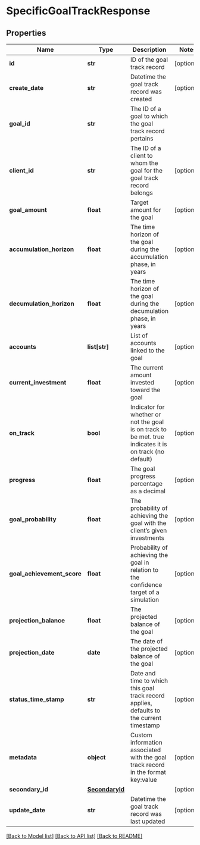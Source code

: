 # SpecificGoalTrackResponse

## Properties
Name | Type | Description | Notes
------------ | ------------- | ------------- | -------------
**id** | **str** | ID of the goal track record | [optional] 
**create_date** | **str** | Datetime the goal track record was created | [optional] 
**goal_id** | **str** | The ID of a goal to which the goal track record pertains | 
**client_id** | **str** | The ID of a client to whom the goal for the goal track record belongs | [optional] 
**goal_amount** | **float** | Target amount for the goal | [optional] 
**accumulation_horizon** | **float** | The time horizon of the goal during the accumulation phase, in years | [optional] 
**decumulation_horizon** | **float** | The time horizon of the goal during the decumulation phase, in years | [optional] 
**accounts** | **list[str]** | List of accounts linked to the goal | [optional] 
**current_investment** | **float** | The current amount invested toward the goal | [optional] 
**on_track** | **bool** | Indicator for whether or not the goal is on track to be met. true indicates it is on track (no default) | [optional] 
**progress** | **float** | The goal progress percentage as a decimal | [optional] 
**goal_probability** | **float** | The probability of achieving the goal with the client’s given investments | [optional] 
**goal_achievement_score** | **float** | Probability of achieving the goal in relation to the confidence target of a simulation | [optional] 
**projection_balance** | **float** | The projected balance of the goal | [optional] 
**projection_date** | **date** | The date of the projected balance of the goal | [optional] 
**status_time_stamp** | **str** | Date and time to which this goal track record applies, defaults to the current timestamp | [optional] 
**metadata** | **object** | Custom information associated with the goal track record in the format key:value | [optional] 
**secondary_id** | [**SecondaryId**](SecondaryId.md) |  | [optional] 
**update_date** | **str** | Datetime the goal track record was last updated | [optional] 

[[Back to Model list]](../README.md#documentation-for-models) [[Back to API list]](../README.md#documentation-for-api-endpoints) [[Back to README]](../README.md)


